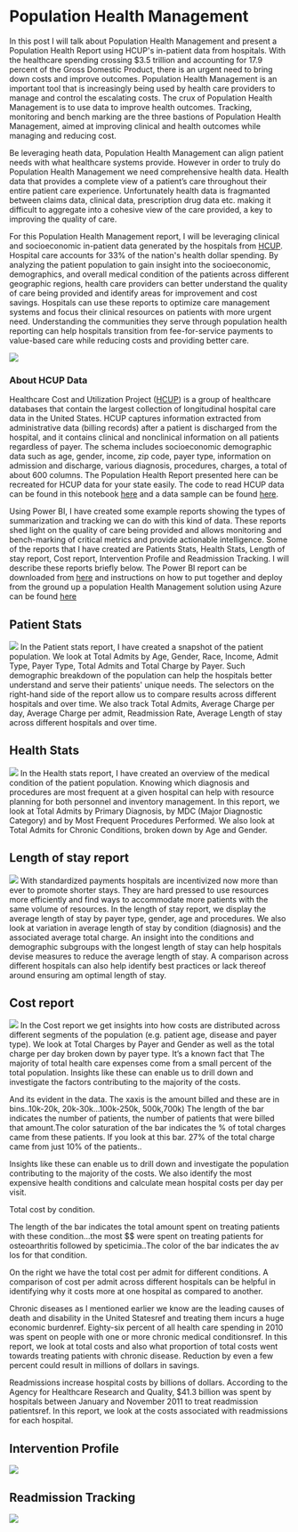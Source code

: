 # Population Health Management

In this post I will talk about Population Health Management and present a Population Health Report using HCUP's in-patient data from hospitals. With the healthcare spending crossing $3.5 trillion and accounting for 17.9 percent of the Gross Domestic Product, there is an urgent need to bring down costs and improve outcomes. Population Health Management is an important tool that is increasingly being used by health care providers to manage and control the escalating costs. The crux of Population Health Management is to use data to improve health outcomes. Tracking, monitoring and bench marking are the three bastions of Population Health Management, aimed at improving clinical and health outcomes while managing and reducing cost.

Be leveraging heath data, Population Health Management can align patient needs with what healthcare systems provide. However in order to truly do Population Health Management we need comprehensive health data. Health data that provides a complete view of a patient’s care throughout their entire patient care experience. Unfortunately health data is fragmanted between claims data, clinical data, prescription drug data etc. making it difficult to aggregate into a cohesive view of the care provided, a key to improving the quality of care. 

For this Population Health Management report, I will be leveraging clinical and socioeconomic in-patient data generated by the hospitals from [HCUP](https://www.hcup-us.ahrq.gov/). Hospital care accounts for 33% of the nation's health dollar spending. By analyzing the patient population to gain insight into the socioeconomic, demographics, and overall medical condition of the patients across different geographic regions, health care providers can better understand the quality of care being provided and identify areas for improvement and cost savings. Hospitals can use these reports to optimize care management systems and focus their clinical resources on patients with more urgent need. Understanding the communities they serve through population health reporting can help hospitals transition from fee-for-service payments to value-based care while reducing costs and providing better care. 
  
![](media/phm1.PNG)

### About HCUP Data
Healthcare Cost and Utilization Project ([HCUP](https://www.hcup-us.ahrq.gov/)) is a group of healthcare databases that contain the largest collection of longitudinal hospital care data in the United States. HCUP captures information extracted from administrative data (billing records) after a patient is discharged from the hospital, and it contains clinical and nonclinical information on all patients regardless of payer. The schema includes socioeconomic demographic data such as age, gender, income, zip code, payer type, information on admission and discharge, various diagnosis, procedures, charges, a total of about 600 columns. The Population Health Report presented here can be recreated for HCUP data for your state easily. The code to read HCUP data can be found in this notebook [here](https://github.com/Azure/cortana-intelligence-population-health-management/blob/master/Azure%20Data%20Lake/ManualDeploymentGuide/Model/ReadHCUPdata.ipynb) and a data sample can be found [here](https://github.com/Azure/cortana-intelligence-population-health-management/tree/master/Azure%20Data%20Lake/ManualDeploymentGuide/Model/SampleHCUPdata). 

Using Power BI, I have created some example reports showing the types of summarization and tracking we can do with this kind of data. These reports shed light on the quality of care being provided and allows monitoring and bench-marking of critical metrics and provide actionable intelligence. Some of the reports that I have created are Patients Stats, Health Stats, Length of stay report, Cost report, Intervention Profile and Readmission Tracking. I will describe these reports briefly below. The Power BI report can be downloaded from [here](https://github.com/Azure/cortana-intelligence-population-health-management/tree/master/Azure%20Data%20Lake/ManualDeploymentGuide/Visualization) and instructions on how to put together and deploy from the ground up a population Health Management solution using Azure can be found [here](https://github.com/Azure/cortana-intelligence-population-health-management/tree/master/Azure%20Data%20Lake/ManualDeploymentGuide)

## Patient Stats
![](media/phm2.PNG)
In the Patient stats report, I have created a snapshot of the patient population. We look at Total Admits by Age, Gender, Race, Income, Admit Type, Payer Type, Total Admits and Total Charge by Payer. Such demographic breakdown of the population can help the hospitals better understand and serve their patients' unique needs. The selectors on the right-hand side of the report allow us to compare results across different hospitals and over time. We also track Total Admits, Average Charge per day, Average Charge per admit, Readmission Rate, Average Length of stay across different hospitals and over time.

## Health Stats
![](media/phm3.PNG)
In the Health stats report, I have created an overview of the medical condition of the patient population. Knowing which diagnosis and procedures are most frequent at a given hospital can help with resource planning for both personnel and inventory management. In this report, we look at Total Admits by Primary Diagnosis, by MDC (Major Diagnostic Category) and by Most Frequent Procedures Performed. We also look at Total Admits for Chronic Conditions, broken down by Age and Gender.

## Length of stay report
![](media/phm4.PNG)
With standardized payments hospitals are incentivized now more than ever to promote shorter stays. They are hard pressed to use resources more efficiently and find ways to accommodate more patients with the same volume of resources. In the length of stay report, we display the average length of stay by payer type, gender, age and procedures. We also look at variation in average length of stay by condition (diagnosis) and the associated average total charge. An insight into the conditions and demographic subgroups with the longest length of stay can help hospitals devise measures to reduce the average length of stay. A comparison across different hospitals can also help identify best practices or lack thereof around ensuring am optimal length of stay.

## Cost report
![](media/phm5.PNG)
In the Cost report we get insights into how costs are distributed across different segments of the population (e.g. patient age, disease and payer type). We look at Total Charges by Payer and Gender as well as the total charge per day broken down by payer type. 
It’s a known fact that The majority of total health care expenses come from a small percent of the total population. Insights like these can enable us to drill down and investigate the factors contributing to the majority of the costs.



And its evident in the data. The xaxis is the amount billed and these are in bins..10k-20k, 20k-30k…100k-250k, 500k,700k) The length of the bar indicates the number of patients, the number of patients that were billed that amount.The color saturation of the bar indicates the % of total charges came from  these patients. If you look at this bar. 27% of the total charge came from just 10% of the patients..

Insights like these can enable us to drill down and investigate the population contributing to the majority of the costs.
We also identify the most expensive health conditions and calculate mean hospital costs per day per visit.

Total cost by condition.

The length of the bar indicates the total amount spent on treating patients with these condition…the most $$ were spent on treating patients for osteoarthritis followed by speticimia..The color of the bar indicates the av los for that condition.

On the right we have the total cost per admit for different conditions. A comparison of cost per admit across different hospitals can be helpful in identifying why it costs more at one hospital as compared to another.

 

Chronic diseases as I mentioned earlier we know are the leading causes of death and disability in the United Statesref and treating them incurs a huge economic burdenref. Eighty-six percent of all health care spending in 2010 was spent on people with one or more chronic medical conditionsref. In this report, we look at total costs and also what proportion of total costs went towards treating patients with chronic disease. Reduction by even a few percent could result in millions of dollars in savings.

Readmissions increase hospital costs by billions of dollars. According to the Agency for Healthcare Research and Quality, $41.3 billion was spent by hospitals between January and November 2011 to treat readmission patientsref. In this report, we look at the costs associated with readmissions for each hospital.
## Intervention Profile

![](media/phm6.PNG)


## Readmission Tracking
![](media/phm7.PNG)

